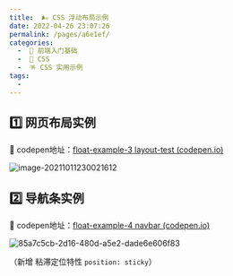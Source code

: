 ```yaml
---
title:  🌬 CSS 浮动布局示例
date: 2022-04-26 23:07:26
permalink: /pages/a6e1ef/
categories:
  -  🚶 前端入门基础
  -  🎨 CSS
  -  🪅 CSS 实用示例
tags:
  - 
---
```


## :one: 网页布局实例

🌰 codepen地址：[float-example-3 layout-test (codepen.io)](https://codepen.io/simownspace/pen/oNegxjE)

![image-20211011230021612](https://cdn.jsdelivr.net/gh/simon1uo/image-flow@master/image/xICCJ6.png)



## :two: 导航条实例

🌰 codepen地址：[float-example-4 navbar (codepen.io)](https://codepen.io/simownspace/pen/BadyKdX)

![85a7c5cb-2d16-480d-a5e2-dade6e606f83](https://cdn.jsdelivr.net/gh/simon1uo/image-flow@master/image/44zsnt.gif)

（新增 粘滞定位特性 `position: sticky`）
